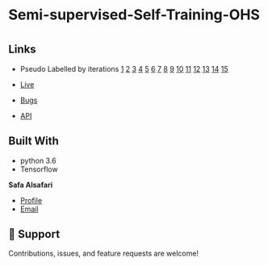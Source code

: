 # Semi-supervised-Self-Training-OHS
<h1 align="center"><project-name></h1>

<p align="center"><project-description></p>

## Links

- Pseudo Labelled by iterations 
  [1](https://drive.google.com/file/d/1LM1OZstgcEecOM7PRUyWCgAwoFAngSr4/view?usp=sharing)
  [2](https://drive.google.com/file/d/19I0D59Ce81yLS5rIGWbl_ayzzGNQqcSK/view?usp=sharing)
  [3](https://drive.google.com/file/d/11Pilo-M4GVvGcSknk-rZMPQdksUpZ2Vb/view?usp=sharing)
  [4](https://drive.google.com/file/d/11CUPY_mBIUiX4XDP6bREv8GuLKSgONws/view?usp=sharing)
  [5](https://drive.google.com/file/d/1qe5gq6nh-nFcwxb1K840LAce_zZ4OFrD/view?usp=sharing)
  [6](https://drive.google.com/file/d/12_JYMjiA3kfWHNvb5zRJYwfQE1y5M6gb/view?usp=sharing)
  [7](https://drive.google.com/file/d/18thHNWzW7WhU4OOd-V86nQHsqv6yyjh9/view?usp=sharing)
  [8](https://drive.google.com/file/d/1md_GGjpEUb63A1TfX5XXvVKMdvL-mzXw/view?usp=sharing)
  [9](https://drive.google.com/file/d/1FwLQEKep3J_MMfnoaCORoFbk__9HaSNA/view?usp=sharing)
  [10](https://drive.google.com/file/d/1osABRqYQ4eSv69DdYPAMhiNPp_xuA_n1/view?usp=sharing)
  [11](https://drive.google.com/file/d/1EJ2EaKoJqga2U1HpXynlviT_IFRuQX2l/view?usp=sharing)
  [12](https://drive.google.com/file/d/1EJ2EaKoJqga2U1HpXynlviT_IFRuQX2l/view?usp=sharing)
  [13](https://drive.google.com/file/d/15xyYRhmJYcgWk30l9mXEoBQyFQPHkM7V/view?usp=sharing)
  [14](https://drive.google.com/file/d/11CUPY_mBIUiX4XDP6bREv8GuLKSgONws/view?usp=sharing)
  [15](https://drive.google.com/file/d/1NrWf5iWUoEtEh1uf9kz8Af3OLf0EBBrI/view?usp=sharing)
 

- [Live](<Homepage url> "Live View")

- [Bugs](https://github.com/Rohit19060/<project-name>/issues "Issues Page")

- [API](<API Link> "API")



## Built With

- python 3.6
- Tensorflow




**Safa Alsafari**

- [Profile](https://github.com/safa212 "Safa Alsafari")
- [Email](mailto:sbalsefri@gmail.com?subject=Hi "Hi!")


## 🤝 Support

Contributions, issues, and feature requests are welcome!

